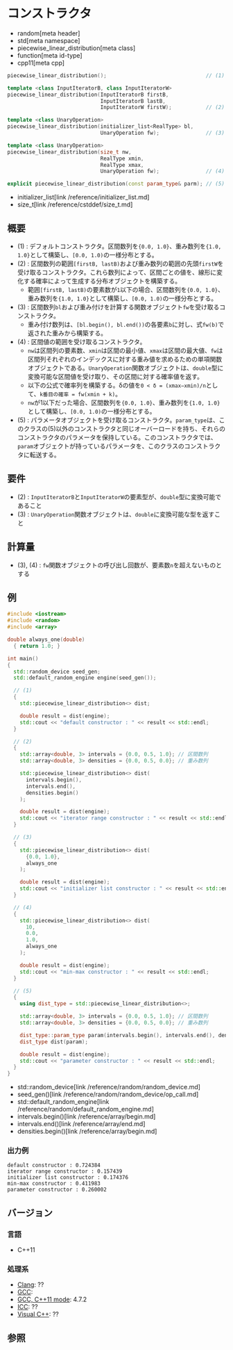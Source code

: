 # コンストラクタ
* random[meta header]
* std[meta namespace]
* piecewise_linear_distribution[meta class]
* function[meta id-type]
* cpp11[meta cpp]

```cpp
piecewise_linear_distribution();                                // (1)

template <class InputIteratorB, class InputIteratorW>
piecewise_linear_distribution(InputIteratorB firstB,
                              InputIteratorB lastB,
                              InputIteratorW firstW);           // (2)

template <class UnaryOperation>
piecewise_linear_distribution(initializer_list<RealType> bl,
                              UnaryOperation fw);               // (3)

template <class UnaryOperation>
piecewise_linear_distribution(size_t nw,
                              RealType xmin,
                              RealType xmax,
                              UnaryOperation fw);               // (4)

explicit piecewise_linear_distribution(const param_type& parm); // (5)
```
* initializer_list[link /reference/initializer_list.md]
* size_t[link /reference/cstddef/size_t.md]

## 概要
- (1) : デフォルトコンストラクタ。区間数列を`{0.0, 1.0}`、重み数列を`{1.0, 1.0}`として構築し、`[0.0, 1.0)`の一様分布とする。
- (2) : 区間数列の範囲`[firstB, lastB)`および重み数列の範囲の先頭`firstW`を受け取るコンストラクタ。これら数列によって、区間ごとの値を、線形に変化する確率によって生成する分布オブジェクトを構築する。
    - 範囲`[firstB, lastB)`の要素数が`1`以下の場合、区間数列を`{0.0, 1.0}`、重み数列を`{1.0, 1.0}`として構築し、`[0.0, 1.0)`の一様分布とする。
- (3) : 区間数列`bl`および重み付けを計算する関数オブジェクト`fw`を受け取るコンストラクタ。
    - 重み付け数列は、`[bl.begin(), bl.end())`の各要素`b`に対し、式`fw(b)`で返された重みから構築する。
- (4) : 区間値の範囲を受け取るコンストラクタ。
    - `nw`は区間列の要素数、`xmin`は区間の最小値、`xmax`は区間の最大値、`fw`は区間列それぞれのインデックスに対する重み値を求めるための単項関数オブジェクトである。`UnaryOperation`関数オブジェクトは、`double`型に変換可能な区間値を受け取り、その区間に対する確率値を返す。
    - 以下の公式で確率列を構築する。δの値を`0 < δ = (xmax−xmin)/n`として、`k番目の確率 = fw(xmin + k)`。
    - `nw`が1以下だった場合、区間数列を`{0.0, 1.0}`、重み数列を`{1.0, 1.0}`として構築し、`[0.0, 1.0)`の一様分布とする。
- (5) : パラメータオブジェクトを受け取るコンストラクタ。`param_type`は、このクラスの(5)以外のコンストラクタと同じオーバーロードを持ち、それらのコンストラクタのパラメータを保持している。このコンストラクタでは、`param`オブジェクトが持っているパラメータを、このクラスのコンストラクタに転送する。


## 要件
- (2) : `InputIteratorB`と`InputIteratorW`の要素型が、`double`型に変換可能であること
- (3) : `UnaryOperation`関数オブジェクトは、`double`に変換可能な型を返すこと


## 計算量
- (3), (4) : `fw`関数オブジェクトの呼び出し回数が、要素数`n`を超えないものとする


## 例
```cpp example
#include <iostream>
#include <random>
#include <array>

double always_one(double)
  { return 1.0; }

int main()
{
  std::random_device seed_gen;
  std::default_random_engine engine(seed_gen());

  // (1)
  {
    std::piecewise_linear_distribution<> dist;

    double result = dist(engine);
    std::cout << "default constructor : " << result << std::endl;
  }

  // (2)
  {
    std::array<double, 3> intervals = {0.0, 0.5, 1.0}; // 区間数列
    std::array<double, 3> densities = {0.0, 0.5, 0.0}; // 重み数列

    std::piecewise_linear_distribution<> dist(
      intervals.begin(),
      intervals.end(),
      densities.begin()
    );

    double result = dist(engine);
    std::cout << "iterator range constructor : " << result << std::endl;
  }

  // (3)
  {
    std::piecewise_linear_distribution<> dist(
      {0.0, 1.0},
      always_one
    );

    double result = dist(engine);
    std::cout << "initializer list constructor : " << result << std::endl;
  }

  // (4)
  {
    std::piecewise_linear_distribution<> dist(
      10,
      0.0,
      1.0,
      always_one
    );

    double result = dist(engine);
    std::cout << "min-max constructor : " << result << std::endl;
  }

  // (5)
  {
    using dist_type = std::piecewise_linear_distribution<>;

    std::array<double, 3> intervals = {0.0, 0.5, 1.0}; // 区間数列
    std::array<double, 3> densities = {0.0, 0.5, 0.0}; // 重み数列

    dist_type::param_type param(intervals.begin(), intervals.end(), densities.begin());
    dist_type dist(param);

    double result = dist(engine);
    std::cout << "parameter constructor : " << result << std::endl;
  }
}
```
* std::random_device[link /reference/random/random_device.md]
* seed_gen()[link /reference/random/random_device/op_call.md]
* std::default_random_engine[link /reference/random/default_random_engine.md]
* intervals.begin()[link /reference/array/begin.md]
* intervals.end()[link /reference/array/end.md]
* densities.begin()[link /reference/array/begin.md]

### 出力例
```
default constructor : 0.724384
iterator range constructor : 0.157439
initializer list constructor : 0.174376
min-max constructor : 0.411983
parameter constructor : 0.260002
```

## バージョン
### 言語
- C++11

### 処理系
- [Clang](/implementation.md#clang): ??
- [GCC](/implementation.md#gcc): 
- [GCC, C++11 mode](/implementation.md#gcc): 4.7.2
- [ICC](/implementation.md#icc): ??
- [Visual C++](/implementation.md#visual_cpp): ??


## 参照


